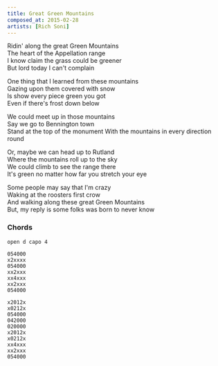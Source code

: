 ```yaml
---
title: Great Green Mountains
composed_at: 2015-02-28
artists: [Rich Soni]
---
```


Ridin' along the great Green Mountains  
The heart of the Appellation range  
I know claim the grass could be greener  
But lord today I can't complain  

One thing that I learned from these mountains  
Gazing upon them covered with snow  
Is show every piece green you got  
Even if there's frost down below  

We could meet up in those mountains  
Say we go to Bennington town  
Stand at the top of the monument
With the mountains in every direction round  

Or, maybe we can head up to Rutland  
Where the mountains roll up to the sky  
We could climb to see the range there  
It's green no matter how far you stretch your eye  

Some people may say that I'm crazy  
Waking at the roosters first crow  
And walking along these great Green Mountains  
But, my reply is some folks was born to never know  

### Chords

```
open d capo 4

054000
x2xxxx
054000
xx2xxx
xx4xxx
xx2xxx
054000

x2012x
x0212x
054000
042000
020000
x2012x
x0212x
xx4xxx
xx2xxx
054000

```

